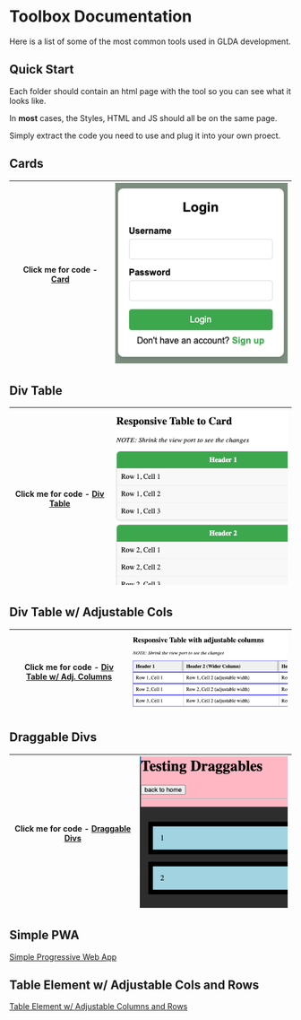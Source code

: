 # Toolbox Documentation

Here is a list of some of the most common tools used in GLDA development.

## Quick Start

Each folder should contain an html page with the tool so you can see what it looks like.

In **most** cases, the Styles, HTML and JS should all be on the same page.

Simply extract the code you need to use and plug it into your own proect.

## Cards

<!-- [Cards](./card/card.html) or  -->

| Click me for code - <a href="./card/card.md" target="blank">Card</a> | ![Alt text](./card/card.png "Card Img") |
| -------------------------------------------------------------------- | --------------------------------------- |

## Div Table

| Click me for code - <a href="./divtable/divtable.md" target="blank">Div Table</a> | ![Alt text](./divtable/divtable.png "Div Table Img") |
| --------------------------------------------------------------------------------- | ---------------------------------------------------- |

## Div Table w/ Adjustable Cols

| Click me for code - <a href="./divtableadjustcol/divtableadjustcol.md" target="blank">Div Table w/ Adj. Columns</a> | ![Alt text](./divtableadjustcol/divtableadjustcol.png "Div Table Adjustable Cols Img") |
| ------------------------------------------------------------------------------------------------------------------- | -------------------------------------------------------------------------------------- |

## Draggable Divs

| Click me for code - <a href="./draggable/" target="blank">Draggable Divs</a> | ![Alt text](./draggable/draggable.png "Draggables Img") |
| ---------------------------------------------------------------------------- | ------------------------------------------------------- |

## Simple PWA

<a href="./pwasimple/" target="blank">Simple Progressive Web App</a>

## Table Element w/ Adjustable Cols and Rows

<a href="./tableadjcolrow/" target="blank">Table Element w/ Adjustable Columns and Rows</a>
